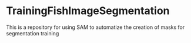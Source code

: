 # TrainingFishImageSegmentation
This is a repository for using SAM to automatize the creation of masks for segmentation training
